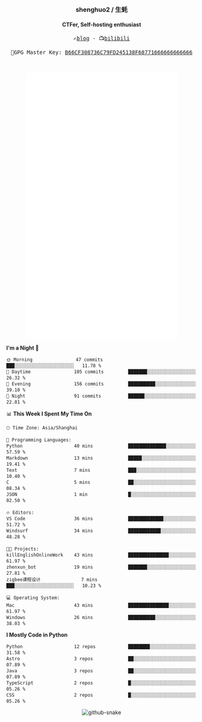 <h3 align="center"> shenghuo2 / 生蚝 </h3>
<h4 align="center" >CTFer, Self-hosting enthusiast</h3>


<p align="center">
  <samp>
    ✍️<a href="https://blog.shenghuo2.top/">blog</a> -
    📺<a href="https://space.bilibili.com/85894935">bilibili</a>
  </samp>
</p>
<p align="center">
  <samp>
     🔐GPG Master Key: <a align="center" href="https://github.com/shenghuo2.gpg">B66CF308736C79FD245138F68771666666666666</a>
  </samp>
</p>
<br>
<p align="center">
  <a href="https://github.com/shenghuo2">
    <img width="400" align="top" src="https://github.com/shenghuo2/shenghuo2/blob/main/metrics.left.svg" />
  </a>
  <a href="https://github.com/shenghuo2">
    <img width="400" align="top" src="https://github.com/shenghuo2/shenghuo2/blob/main/metrics.right.svg" />
  </a>
</p>


<!--START_SECTION:waka-->
**I'm a Night 🦉** 

```text
🌞 Morning                47 commits          ███░░░░░░░░░░░░░░░░░░░░░░   11.78 % 
🌆 Daytime                105 commits         ███████░░░░░░░░░░░░░░░░░░   26.32 % 
🌃 Evening                156 commits         ██████████░░░░░░░░░░░░░░░   39.10 % 
🌙 Night                  91 commits          ██████░░░░░░░░░░░░░░░░░░░   22.81 % 
```


📊 **This Week I Spent My Time On** 

```text
🕑︎ Time Zone: Asia/Shanghai

💬 Programming Languages: 
Python                   40 mins             ██████████████░░░░░░░░░░░   57.59 % 
Markdown                 13 mins             █████░░░░░░░░░░░░░░░░░░░░   19.41 % 
Text                     7 mins              ███░░░░░░░░░░░░░░░░░░░░░░   10.40 % 
C                        5 mins              ██░░░░░░░░░░░░░░░░░░░░░░░   08.34 % 
JSON                     1 min               █░░░░░░░░░░░░░░░░░░░░░░░░   02.50 % 

🔥 Editors: 
VS Code                  36 mins             █████████████░░░░░░░░░░░░   51.72 % 
Windsurf                 34 mins             ████████████░░░░░░░░░░░░░   48.28 % 

🐱‍💻 Projects: 
killEnglishOnlineWork    43 mins             ███████████████░░░░░░░░░░   61.97 % 
zhenxun_bot              19 mins             ███████░░░░░░░░░░░░░░░░░░   27.81 % 
zigbee课程设计               7 mins              ███░░░░░░░░░░░░░░░░░░░░░░   10.23 % 

💻 Operating System: 
Mac                      43 mins             ███████████████░░░░░░░░░░   61.97 % 
Windows                  26 mins             ██████████░░░░░░░░░░░░░░░   38.03 % 
```

**I Mostly Code in Python** 

```text
Python                   12 repos            ████████░░░░░░░░░░░░░░░░░   31.58 % 
Astro                    3 repos             ██░░░░░░░░░░░░░░░░░░░░░░░   07.89 % 
Java                     3 repos             ██░░░░░░░░░░░░░░░░░░░░░░░   07.89 % 
TypeScript               2 repos             █░░░░░░░░░░░░░░░░░░░░░░░░   05.26 % 
CSS                      2 repos             █░░░░░░░░░░░░░░░░░░░░░░░░   05.26 % 
```




<!--END_SECTION:waka-->


<div align="center">
  <picture>
    <source media="(prefers-color-scheme: dark)" srcset="https://gist.githubusercontent.com/shenghuo2/bfce20b14ab0484cef03bae6e60e0b3a/raw/github-snake-dark.svg" />
    <source media="(prefers-color-scheme: light)" srcset="https://gist.githubusercontent.com/shenghuo2/bfce20b14ab0484cef03bae6e60e0b3a/raw/github-snake.svg" />
    <img alt="github-snake" src="https://gist.githubusercontent.com/shenghuo2/bfce20b14ab0484cef03bae6e60e0b3a/raw/github-snake.svg" />
  </picture>
</div>

<!--
**shenghuo2/shenghuo2** is a ✨ _special_ ✨ repository because its `README.md` (this file) appears on your GitHub profile.

Here are some ideas to get you started:

- 🔭 I’m currently working on ...
- 🌱 I’m currently learning ...
- 👯 I’m looking to collaborate on ...
- 🤔 I’m looking for help with ...
- 💬 Ask me about ...
- 📫 How to reach me: ...
- 😄 Pronouns: ...
- ⚡ Fun fact: ...
-->
